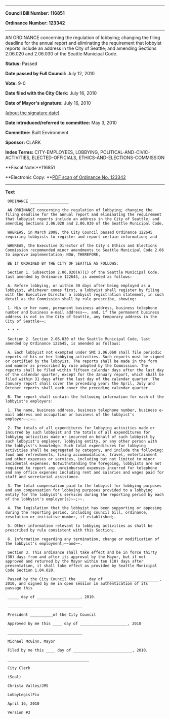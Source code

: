 

********

**Council Bill Number: 116851**
   
**Ordinance Number: 123342**
********

 AN ORDINANCE concerning the regulation of lobbying; changing the filing deadline for the annual report and eliminating the requirement that lobbyist reports include an address in the City of Seattle; and amending Sections 2.06.020 and 2.06.030 of the Seattle Municipal Code.

**Status:** Passed
   
**Date passed by Full Council:** July 12, 2010
   
**Vote:** 9-0
   
**Date filed with the City Clerk:** July 16, 2010
   
**Date of Mayor's signature:** July 16, 2010
   
[(about the signature date)](/~public/approvaldate.htm)
   
   
   
**Date introduced/referred to committee:** May 3, 2010
   
**Committee:** Built Environment
   
**Sponsor:** CLARK
   
   
**Index Terms:** CITY-EMPLOYEES, LOBBYING, POLITICAL-AND-CIVIC-ACTIVITIES, ELECTED-OFFICIALS, ETHICS-AND-ELECTIONS-COMMISSION

**Fiscal Note:**116851

**Electronic Copy: **[PDF scan of Ordinance No. 123342](/~archives/Ordinances/Ord_123342.pdf)

********

**Text**
   
```
 ORDINANCE _________________

 AN ORDINANCE concerning the regulation of lobbying; changing the filing deadline for the annual report and eliminating the requirement that lobbyist reports include an address in the City of Seattle; and amending Sections 2.06.020 and 2.06.030 of the Seattle Municipal Code.

 WHEREAS, in March 2008, the City Council passed Ordinance 122645 requiring lobbyists to register and report certain information; and

 WHEREAS, the Executive Director of the City's Ethics and Elections Commission recommended minor amendments to Seattle Municipal Code 2.06 to improve implementation; NOW, THEREFORE,

 BE IT ORDAINED BY THE CITY OF SEATTLE AS FOLLOWS:

 Section 1. Subsection 2.06.020(A)(1) of the Seattle Municipal Code, last amended by Ordinance 122645, is amended as follows:

 A. Before lobbying, or within 30 days after being employed as a lobbyist, whichever comes first, a lobbyist shall register by filing with the Executive Director a lobbyist registration statement, in such detail as the Commission shall by rule prescribe, showing:

 1. His or her name, permanent business address, business telephone number and business e-mail address~~, and, if the permanent business address is not in the City of Seattle, any temporary address in the City of Seattle~~;

 * * *

 Section 2. Section 2.06.030 of the Seattle Municipal Code, last amended by Ordinance 122645, is amended as follows:

 A. Each lobbyist not exempted under SMC 2.06.060 shall file periodic reports of his or her lobbying activities. Such reports must be signed or certified by the lobbyist. The reports shall be made in the form and manner as prescribed by rule adopted by the Commission. The reports shall be filed within fifteen calendar days after the last day of the calendar quarter, except for the January report, which shall be filed within 31 days after the last day of the calendar quarter. The January report shall cover the preceding year; the April, July and October reports shall each cover the preceding calendar quarter.

 B. The report shall contain the following information for each of the lobbyist's employers:

 1. The name, business address, business telephone number, business e-mail address and occupation or business of the lobbyist's employer~~;~~.

 2. The totals of all expenditures for lobbying activities made or incurred by such lobbyist and the totals of all expenditures for lobbying activities made or incurred on behalf of such lobbyist by such lobbyist's employer, lobbying entity, or any other person with the lobbyist's knowledge. Such total expenditures for lobbying activities shall be segregated by category, and include the following: food and refreshments, living accommodations, travel, entertainment and other expenses or services, including but not limited to minor incidental expenses. Notwithstanding the foregoing, lobbyists are not required to report any unreimbursed expenses incurred for telephone and any office expenses including rent and salaries and wages paid for staff and secretarial assistance.

 3. The total compensation paid to the lobbyist for lobbying purposes and any compensation for lobbying purposes provided to a lobbying entity for the lobbyist's services during the reporting period by each of the lobbyist's employer(s)~~;~~.

 4. The legislation that the lobbyist has been supporting or opposing during the reporting period, including council bill, ordinance, resolution or initiative number, if established;.

 5. Other information relevant to lobbying activities as shall be prescribed by rule consistent with this Section;.

 6. Information regarding any termination, change or modification of the lobbyist's employment;~~and~~.

 Section 3. This ordinance shall take effect and be in force thirty (30) days from and after its approval by the Mayor, but if not approved and returned by the Mayor within ten (10) days after presentation, it shall take effect as provided by Seattle Municipal Code Section 1.04.020.

 Passed by the City Council the ____ day of ________________________, 2010, and signed by me in open session in authentication of its passage this

 _____ day of ___________________, 2010.

 _________________________________

 President __________of the City Council

 Approved by me this ____ day of _____________________, 2010

 _________________________________

 Michael McGinn, Mayor

 Filed by me this ____ day of __________________________, 2010.

 ____________________________________

 City Clerk

 (Seal)

 Christa Valles/JMS

 LobbyLegislFix

 April 16, 2010

 Version #3

```

